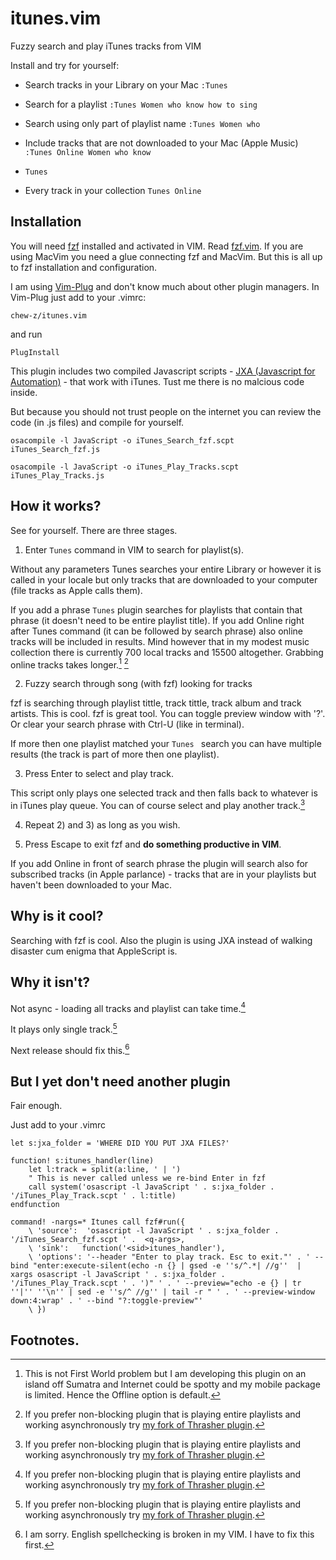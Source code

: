 # itunes.vim
Fuzzy search and play iTunes tracks from VIM

Install and try for yourself:


* Search tracks in your Library on your Mac ```:Tunes ```

* Search for a playlist ```:Tunes Women who know how to sing ```

* Search using only part of playlist name ```:Tunes Women who ```

* Include tracks that are not downloaded to your Mac (Apple Music) ```:Tunes Online Women who know ```

* ```Tunes ```

* Every track in your collection ```Tunes Online```


## Installation


You will need [fzf](https://github.com/junegunn/fzf) installed and activated in VIM. Read [fzf.vim](https://github.com/junegunn/fzf.vim). If you are using MacVim you need a glue connecting fzf and MacVim. But this is all up to fzf installation and configuration.

I am using [Vim-Plug](https://github.com/junegunn/vim-plug) and don't know much about other plugin managers. In Vim-Plug just add to your .vimrc:

``` chew-z/itunes.vim ``` 

and run


```PlugInstall```

This plugin includes two compiled Javascript scripts - [JXA (Javascript for Automation)](https://gist.github.com/JMichaelTX/d29adaa18088572ce6d4) - that work with iTunes. Tust me there is no malcious code inside.

But because you should not trust people on the internet you can review the code (in .js files) and compile for yourself.

```
osacompile -l JavaScript -o iTunes_Search_fzf.scpt iTunes_Search_fzf.js

osacompile -l JavaScript -o iTunes_Play_Tracks.scpt iTunes_Play_Tracks.js
```

## How it works?

See for yourself. There are three stages. 

1) Enter ```Tunes``` command in VIM to search for playlist(s). 

Without any parameters Tunes searches your entire Library or however it is called in your locale but only tracks that are downloaded to your computer (file tracks as Apple calls them).

If you add a phrase ```Tunes``` plugin searches for playlists that contain that phrase (it doesn't need to be entire playlist title). 
If you add Online right after Tunes command (it can be followed by search phrase) also online tracks will be included in results. Mind however that in my modest music collection there is currently 700 local tracks and 15500 altogether. Grabbing online tracks takes longer.[^1] [^2]

2) Fuzzy search through song (with fzf) looking for tracks

fzf is searching through playlist tittle, track tittle, track album and track artists. This is cool. fzf is great tool.
You can toggle preview window with '?'. Or clear your search phrase with Ctrl-U (like in terminal).

If more then one playlist matched your ```Tunes ``` search you can have multiple results (the track is part of more then one playlist).

3) Press Enter to select and play track.

This script only plays one selected track and then falls back to whatever is in iTunes play queue. You can of course select and play another track.[^2]

4) Repeat 2) and 3) as long as you wish.

5) Press Escape to exit fzf and **do something productive in VIM**.

If you add Online in front of search phrase the plugin will search also for subscribed tracks (in Apple parlance) - tracks that are in your playlists but haven't been downloaded to your Mac. 

## Why is it cool?

Searching with fzf is cool. Also the plugin is using JXA instead of walking disaster cum enigma that AppleScript is.

## Why it isn't?

Not async - loading all tracks and playlist can take time.[^2]

It plays only single track.[^2]

Next release should fix this.[^3]

## But I yet don't need another plugin

Fair enough.

Just add to your .vimrc

```
let s:jxa_folder = 'WHERE DID YOU PUT JXA FILES?'

function! s:itunes_handler(line)
    let l:track = split(a:line, ' | ')
    " This is never called unless we re-bind Enter in fzf
    call system('osascript -l JavaScript ' . s:jxa_folder . '/iTunes_Play_Track.scpt ' . l:title)
endfunction

command! -nargs=* Itunes call fzf#run({
    \ 'source':  'osascript -l JavaScript ' . s:jxa_folder . '/iTunes_Search_fzf.scpt ' .  <q-args>,
    \ 'sink':   function('<sid>itunes_handler'),
    \ 'options': '--header "Enter to play track. Esc to exit."' . ' --bind "enter:execute-silent(echo -n {} | gsed -e ''s/^.*| //g''  | xargs osascript -l JavaScript ' . s:jxa_folder . '/iTunes_Play_Track.scpt ' . ')" ' . ' --preview="echo -e {} | tr ''|'' ''\n'' | sed -e ''s/^ //g'' | tail -r " ' . ' --preview-window down:4:wrap' . ' --bind "?:toggle-preview"'
    \ })
```

## Footnotes.

[^1]: This is not First World problem but I am developing this plugin on an island off Sumatra and Internet could be spotty and my mobile package is limited. Hence the Offline option is default.

[^2]: If you prefer non-blocking plugin that is playing entire playlists and working asynchronously try [my fork of Thrasher plugin](https://github.com/chew-z/thrasher).

[^3]: I am sorry. English spellchecking is broken in my VIM. I have to fix this first.

